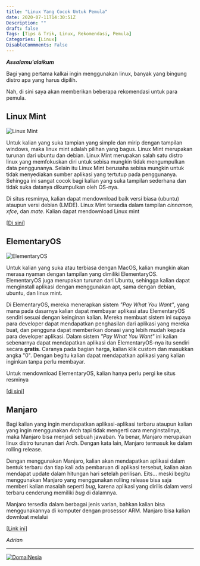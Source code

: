 ```yaml
---
title: "Linux Yang Cocok Untuk Pemula"
date: 2020-07-11T14:30:51Z
Description: ""
draft: false
Tags: [Tips & Trik, Linux, Rekomendasi, Pemula]
Categories: [Linux]
DisableCommments: False
---
```

***Assalamu'alaikum***

Bagi yang pertama kalkai ingin menggunakan linux, banyak yang bingung distro apa yang harus dipilih.

Nah, di sini saya akan memberikan beberapa rekomendasi untuk para pemula.

## Linux Mint

![Linux Mint](https://www.linuxmint.com/pictures/screenshots/ulyana/thumb_cinnamon.png)

Untuk kalian yang suka tampian yang simple dan mirip dengan tampilan windows, maka linux mint adalah pilihan yang bagus. Linux Mint merupakan turunan dari ubuntu dan debian. Linux Mint merupakan salah satu distro linux yang memfokuskan diri untuk sebisa mungkin tidak mengumpulkan data penggunanya. Selain itu Linux Mint berusaha sebisa mungkin untuk tidak menyediakan sumber aplikasi yang tertutup pada penggunanya. Sehingga ini sangat cocok bagi kalian yang suka tampilan sederhana dan tidak suka datanya dikumpulkan oleh OS-nya.

Di situs resminya, kalian dapat mendownload baik versi biasa (ubuntu) ataupun versi debian (LMDE). Linux Mint tersedia dalam tampilan *cinnamon, xfce*, dan *mate*. Kalian dapat mendownload Linux mint 

[[Di sini](https://www.linuxmint.com/)]


## ElementaryOS

![ElementaryOS](https://elementary.io/images/screenshots/desktop.jpg)

Untuk kalian yang suka atau terbiasa dengan MacOS, kalian mungkin akan merasa nyaman dengan tampilan yang dimiliki ElementaryOS. ElementaryOS juga 
merupakan turunan dari Ubuntu, sehingga kalian dapat menginstall aplikasi dengan menggunakan apt, sama dengan debian, ubuntu, dan linux mint. 

Di ElementaryOS, mereka menerapkan sistem *"Pay What You Want"*, yang mana pada dasarnya kalian dapat membayar aplikasi atau ElementaryOS sendiri sesuai dengan keinginan kalian. Mereka membuat sistem ini supaya para developer dapat mendapatkan penghasilan dari aplikasi yang mereka buat, dan pengguna dapat memberikan donasi yang lebih mudah kepada para developer aplikasi. Dalam sistem *"Pay What You Want"* ini kalian sebenarnya dapat mendapatkan aplikasi dan ElementaryOS-nya itu sendiri secara **gratis**. Caranya pada bagian harga, kalian klik custom dan masukkan angka "0". Dengan begitu kalian dapat mendapatkan aplikasi yang kalian inginkan tanpa perlu membayar. 

Untuk mendownload ElementaryOS, kalian hanya perlu pergi ke situs resminya 

[[di sini](https://elementary.io/)] 

## Manjaro



Bagi kalian yang ingin mendapatkan aplikasi-aplikasi terbaru ataupun kalian yang ingin menggunakan Arch tapi tidak mengerti cara menginstallnya, maka Manjaro bisa menjadi sebuah jawaban. Ya benar, Manjaro merupakan linux distro turunan dari Arch. Dengan kata lain, Manjaro termasuk ke dalam rolling release.

Dengan menggunakan Manjaro, kalian akan mendapatkan aplikasi dalam bentuk terbaru dan tiap kali ada pembaruan di aplikasi tersebut, kalian akan mendapat update dalam hitungan hari setelah perilisan. Eits... meski begitu menggunakan Manjaro yang menggunakan rolling release bisa saja memberi kalian masalah seperti *bug*, karena aplikasi yang dirilis dalam versi terbaru cenderung memiliki *bug* di dalamnya.

Manjaro tersedia dalam berbagai jenis varian, bahkan kalian bisa menggunakannya di komputer dengan prosessor ARM. Manjaro bisa kalian downloat melalui 

[[Link ini](https://manjaro.org/download/)]

*Adrian*

---
<a href="https://www.domainesia.com/?aff=11990" target="_blank"><img src="https://goo.gl/VtL511" alt="DomaiNesia"></a>
